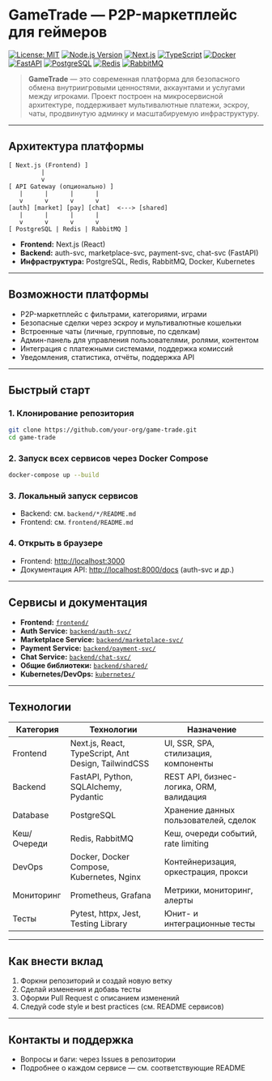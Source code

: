 # GameTrade — P2P-маркетплейс для геймеров

[![License: MIT](https://img.shields.io/badge/License-MIT-yellow.svg)](https://opensource.org/licenses/MIT)
[![Node.js Version](https://img.shields.io/badge/node-%3E%3D18.0.0-brightgreen)](https://nodejs.org/)
[![Next.js](https://img.shields.io/badge/Next.js-15-black)](https://nextjs.org/)
[![TypeScript](https://img.shields.io/badge/TypeScript-5-blue)](https://www.typescriptlang.org/)
[![Docker](https://img.shields.io/badge/Docker-Ready-blue)](https://www.docker.com/)
[![FastAPI](https://img.shields.io/badge/FastAPI-0.110.0-green)](https://fastapi.tiangolo.com/)
[![PostgreSQL](https://img.shields.io/badge/PostgreSQL-15-blue)](https://www.postgresql.org/)
[![Redis](https://img.shields.io/badge/Redis-5-red)](https://redis.io/)
[![RabbitMQ](https://img.shields.io/badge/RabbitMQ-3.12-orange)](https://www.rabbitmq.com/)

> **GameTrade** — это современная платформа для безопасного обмена внутриигровыми ценностями, аккаунтами и услугами между игроками. Проект построен на микросервисной архитектуре, поддерживает мультивалютные платежи, эскроу, чаты, продвинутую админку и масштабируемую инфраструктуру.

---

## Архитектура платформы

```
[ Next.js (Frontend) ]
         |
         v
[ API Gateway (опционально) ]
   |      |      |      |
   v      v      v      v
[auth] [market] [pay] [chat]  <---> [shared]
   |      |      |      |
   v      v      v      v
[ PostgreSQL | Redis | RabbitMQ ]
```
- **Frontend:** Next.js (React)
- **Backend:** auth-svc, marketplace-svc, payment-svc, chat-svc (FastAPI)
- **Инфраструктура:** PostgreSQL, Redis, RabbitMQ, Docker, Kubernetes

---

## Возможности платформы
- P2P-маркетплейс с фильтрами, категориями, играми
- Безопасные сделки через эскроу и мультивалютные кошельки
- Встроенные чаты (личные, групповые, по сделкам)
- Админ-панель для управления пользователями, ролями, контентом
- Интеграция с платежными системами, поддержка комиссий
- Уведомления, статистика, отчёты, поддержка API

---

## Быстрый старт

### 1. Клонирование репозитория
```bash
git clone https://github.com/your-org/game-trade.git
cd game-trade
```

### 2. Запуск всех сервисов через Docker Compose
```bash
docker-compose up --build
```

### 3. Локальный запуск сервисов
- Backend: см. `backend/*/README.md`
- Frontend: см. `frontend/README.md`

### 4. Открыть в браузере
- Frontend: [http://localhost:3000](http://localhost:3000)
- Документация API: [http://localhost:8000/docs](http://localhost:8000/docs) (auth-svc и др.)

---

## Сервисы и документация
- **Frontend:** [`frontend/`](./frontend/README.md)
- **Auth Service:** [`backend/auth-svc/`](./backend/auth-svc/README.md)
- **Marketplace Service:** [`backend/marketplace-svc/`](./backend/marketplace-svc/README.md)
- **Payment Service:** [`backend/payment-svc/`](./backend/payment-svc/README.md)
- **Chat Service:** [`backend/chat-svc/`](./backend/chat-svc/README.md)
- **Общие библиотеки:** [`backend/shared/`](./backend/shared/README.md)
- **Kubernetes/DevOps:** [`kubernetes/`](./kubernetes/README.md)

---

## Технологии

| Категория   | Технологии                                      | Назначение                                 |
|-------------|--------------------------------------------------|--------------------------------------------|
| Frontend    | Next.js, React, TypeScript, Ant Design, TailwindCSS | UI, SSR, SPA, стилизация, компоненты       |
| Backend     | FastAPI, Python, SQLAlchemy, Pydantic           | REST API, бизнес-логика, ORM, валидация    |
| Database    | PostgreSQL                                      | Хранение данных пользователей, сделок      |
| Кеш/Очереди | Redis, RabbitMQ                                 | Кеш, очереди событий, rate limiting        |
| DevOps      | Docker, Docker Compose, Kubernetes, Nginx        | Контейнеризация, оркестрация, прокси       |
| Мониторинг  | Prometheus, Grafana                             | Метрики, мониторинг, алерты                |
| Тесты       | Pytest, httpx, Jest, Testing Library             | Юнит- и интеграционные тесты               |

---

## Как внести вклад
1. Форкни репозиторий и создай новую ветку
2. Сделай изменения и добавь тесты
3. Оформи Pull Request с описанием изменений
4. Следуй code style и best practices (см. README сервисов)

---

## Контакты и поддержка
- Вопросы и баги: через Issues в репозитории
- Подробнее о каждом сервисе — см. соответствующие README 